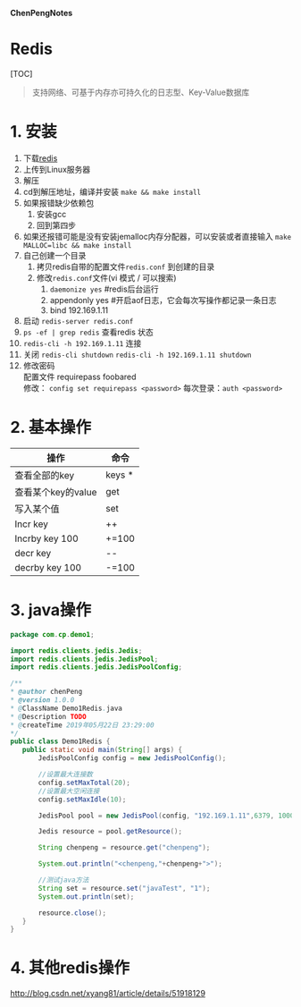 **ChenPengNotes**

# Redis

[TOC]

>支持网络、可基于内存亦可持久化的日志型、Key-Value数据库

# 1. 安装
1. 下载[redis](https://redis.io/download)
2. 上传到Linux服务器
3. 解压
4. cd到解压地址，编译并安装
    `make && make install`
5. 如果报错缺少依赖包   
    1. 安装gcc
    2. 回到第四步
6. 如果还报错可能是没有安装jemalloc内存分配器，可以安装或者直接输入 `make MALLOC=libc && make install`
7. 自己创建一个目录
    1. 拷贝redis自带的配置文件`redis.conf` 到创建的目录
    2. 修改`redis.conf`文件(vi 模式 / 可以搜索)
        1. `daemonize yes`  #redis后台运行
        2. appendonly yes  #开启aof日志，它会每次写操作都记录一条日志
        3. bind 192.169.1.11
8. 启动 
    `redis-server redis.conf`
9. `ps -ef | grep redis` 查看redis 状态
10. `redis-cli -h 192.169.1.11` 连接
11. 关闭 `redis-cli shutdown`  `redis-cli -h 192.169.1.11 shutdown`
12. 修改密码    
    配置文件 requirepass foobared   
    修改： `config set requirepass <password>`
    每次登录：`auth <password>`

# 2. 基本操作
操作|命令
---|---
查看全部的key|keys *
查看某个key的value|get <key>
写入某个值|set <key>
Incr key  |  ++
Incrby key 100 |   +=100
decr key   |   --
decrby key 100  |  -=100

 # 3. java操作
 ```java
 package com.cp.demo1;

import redis.clients.jedis.Jedis;
import redis.clients.jedis.JedisPool;
import redis.clients.jedis.JedisPoolConfig;

/**
 * @author chenPeng
 * @version 1.0.0
 * @ClassName Demo1Redis.java
 * @Description TODO
 * @createTime 2019年05月22日 23:29:00
 */
public class Demo1Redis {
    public static void main(String[] args) {
        JedisPoolConfig config = new JedisPoolConfig();

        //设置最大连接数
        config.setMaxTotal(20);
        //设置最大空闲连接
        config.setMaxIdle(10);

        JedisPool pool = new JedisPool(config, "192.169.1.11",6379, 10000, "root");

        Jedis resource = pool.getResource();

        String chenpeng = resource.get("chenpeng");

        System.out.println("<chenpeng,"+chenpeng+">");

        //测试java方法
        String set = resource.set("javaTest", "1");
        System.out.println(set);

        resource.close();
    }
}
 ```
 
 
 
 # 4. 其他redis操作
 http://blog.csdn.net/xyang81/article/details/51918129
